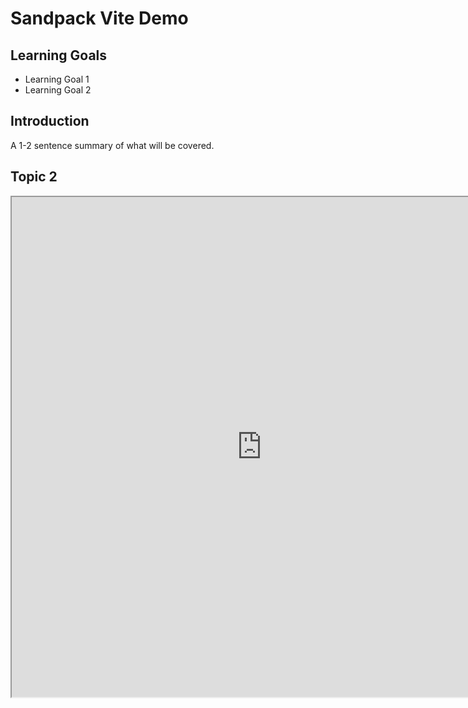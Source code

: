 # Sandpack Vite Demo

## Learning Goals

- Learning Goal 1
- Learning Goal 2

## Introduction

A 1-2 sentence summary of what will be covered.

## Topic 2

<iframe width="800" height="800" src="https://vercel-app-red-omega.vercel.app/">
Discuss the topic of the reading. Break into sections and sub-sections as
appropriate to help with the reader's orientation with the material and future
referencing.

## Conclusion

A short one or two paragraph summary of the contents of the lessons, recapping
the learning goals.

## Resources

- [Resource Link 1](example.com)
- [Resource Link 2](example.com)
